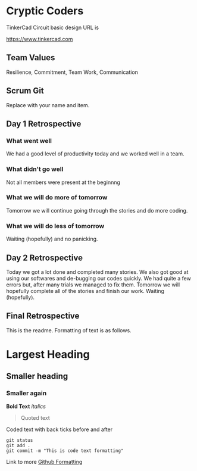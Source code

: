 # Cryptic Coders

TinkerCad Circuit basic design URL is

https://www.tinkercad.com

## Team Values
Resilience, Commitment, Team Work, Communication

## Scrum Git
Replace with your name and item. 

## Day 1 Retrospective

### What went well
We had a good level of productivity today and we worked well in a team.
### What didn't go well
Not all members were present at the beginnng
### What we will do more of tomorrow
Tomorrow we will continue going through the stories and do more coding.
### What we will do less of tomorrow
Waiting (hopefully) and no panicking.
## Day 2 Retrospective
Today we got a lot done and completed many stories. We also got good at using our softwares and de-bugging our codes quickly.
We had quite a few errors but, after many trials we managed to fix them.
Tomorrow we will hopefully complete all of the stories and finish our work.
Waiting (hopefully).
## Final Retrospective

This is the readme. Formatting of text is as follows.

# Largest Heading
## Smaller heading
### Smaller again

**Bold Text**
*italics*
>Quoted text

Coded text with back ticks before and after
```
git status
git add .
git commit -m "This is code text formatting"
```

Link to more [Github Formatting](https://help.github.com/en/github/writing-on-github/basic-writing-and-formatting-syntax)
